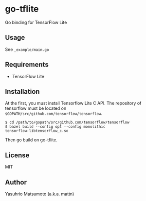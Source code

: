 # go-tflite

Go binding for TensorFlow Lite

## Usage

See `_example/main.go`

## Requirements

* TensorFlow Lite

## Installation

At the first, you must install Tensorflow Lite C API. The repository of tensorflow must be located on `$GOPATH/src/github.com/tensorflow/tensorflow`.

```
$ cd /path/to/gopath/src/github.com/tensorflow/tensorflow
$ bazel build --config opt --config monolithic tensorflow:libtensorflow_c.so
```

Then go build on go-tflite.

## License

MIT

## Author

Yasuhrio Matsumoto (a.k.a. mattn)
